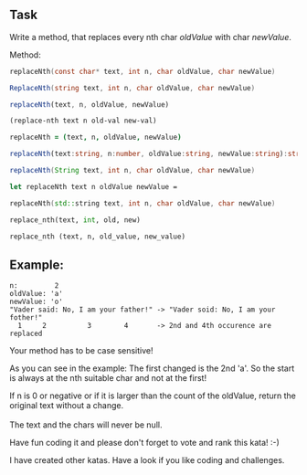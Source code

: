 ## Task

Write a method, that replaces every nth char _oldValue_ with char _newValue_.

Method:
```c
replaceNth(const char* text, int n, char oldValue, char newValue)
```
```csharp
ReplaceNth(string text, int n, char oldValue, char newValue)
```
```javascript
replaceNth(text, n, oldValue, newValue)
```
```clojure
(replace-nth text n old-val new-val)
```
```coffeescript
replaceNth = (text, n, oldValue, newValue)
```
```typescript
replaceNth(text:string, n:number, oldValue:string, newValue:string):string
```
```java
replaceNth(String text, int n, char oldValue, char newValue)
```
```fsharp
let replaceNth text n oldValue newValue = 
```
```cpp
replaceNth(std::string text, int n, char oldValue, char newValue)
```
```python
replace_nth(text, int, old, new)
```
```ruby
replace_nth (text, n, old_value, new_value)
```

## Example:
```
n:         2
oldValue: 'a'
newValue: 'o'
"Vader said: No, I am your father!" -> "Vader soid: No, I am your fother!"
  1     2          3        4       -> 2nd and 4th occurence are replaced
```

Your method has to be case sensitive!

As you can see in the example: The first changed is the 2nd 'a'. So the start is always at the nth suitable char and not at the first!

If n is 0 or negative or if it is larger than the count of the oldValue, return the original text without a change. <br><br>
The text and the chars will never be null.

Have fun coding it and please don't forget to vote and rank this kata! :-) 

I have created other katas. Have a look if you like coding and challenges.
